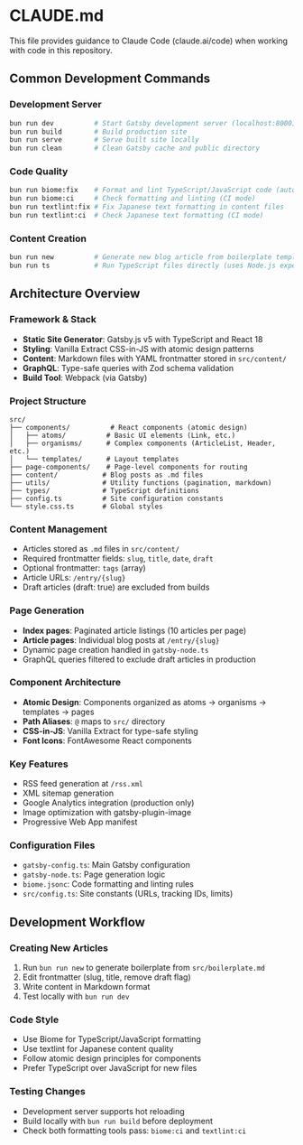 # CLAUDE.md

This file provides guidance to Claude Code (claude.ai/code) when working with code in this repository.

## Common Development Commands

### Development Server
```bash
bun run dev          # Start Gatsby development server (localhost:8000)
bun run build        # Build production site
bun run serve        # Serve built site locally
bun run clean        # Clean Gatsby cache and public directory
```

### Code Quality
```bash
bun run biome:fix    # Format and lint TypeScript/JavaScript code (auto-fix)
bun run biome:ci     # Check formatting and linting (CI mode)
bun run textlint:fix # Fix Japanese text formatting in content files
bun run textlint:ci  # Check Japanese text formatting (CI mode)
```

### Content Creation
```bash
bun run new          # Generate new blog article from boilerplate template
bun run ts           # Run TypeScript files directly (uses Node.js experimental features)
```

## Architecture Overview

### Framework & Stack
- **Static Site Generator**: Gatsby.js v5 with TypeScript and React 18
- **Styling**: Vanilla Extract CSS-in-JS with atomic design patterns
- **Content**: Markdown files with YAML frontmatter stored in `src/content/`
- **GraphQL**: Type-safe queries with Zod schema validation
- **Build Tool**: Webpack (via Gatsby)

### Project Structure
```
src/
├── components/          # React components (atomic design)
│   ├── atoms/          # Basic UI elements (Link, etc.)
│   ├── organisms/      # Complex components (ArticleList, Header, etc.)
│   └── templates/      # Layout templates
├── page-components/    # Page-level components for routing
├── content/           # Blog posts as .md files
├── utils/             # Utility functions (pagination, markdown)
├── types/             # TypeScript definitions
├── config.ts          # Site configuration constants
└── style.css.ts       # Global styles
```

### Content Management
- Articles stored as `.md` files in `src/content/`
- Required frontmatter fields: `slug`, `title`, `date`, `draft`
- Optional frontmatter: `tags` (array)
- Article URLs: `/entry/{slug}`
- Draft articles (draft: true) are excluded from builds

### Page Generation
- **Index pages**: Paginated article listings (10 articles per page)
- **Article pages**: Individual blog posts at `/entry/{slug}`
- Dynamic page creation handled in `gatsby-node.ts`
- GraphQL queries filtered to exclude draft articles in production

### Component Architecture
- **Atomic Design**: Components organized as atoms → organisms → templates → pages
- **Path Aliases**: `@` maps to `src/` directory
- **CSS-in-JS**: Vanilla Extract for type-safe styling
- **Font Icons**: FontAwesome React components

### Key Features
- RSS feed generation at `/rss.xml`
- XML sitemap generation
- Google Analytics integration (production only)
- Image optimization with gatsby-plugin-image
- Progressive Web App manifest

### Configuration Files
- `gatsby-config.ts`: Main Gatsby configuration
- `gatsby-node.ts`: Page generation logic
- `biome.jsonc`: Code formatting and linting rules
- `src/config.ts`: Site constants (URLs, tracking IDs, limits)

## Development Workflow

### Creating New Articles
1. Run `bun run new` to generate boilerplate from `src/boilerplate.md`
2. Edit frontmatter (slug, title, remove draft flag)
3. Write content in Markdown format
4. Test locally with `bun run dev`

### Code Style
- Use Biome for TypeScript/JavaScript formatting
- Use textlint for Japanese content quality
- Follow atomic design principles for components
- Prefer TypeScript over JavaScript for new files

### Testing Changes
- Development server supports hot reloading
- Build locally with `bun run build` before deployment
- Check both formatting tools pass: `biome:ci` and `textlint:ci`